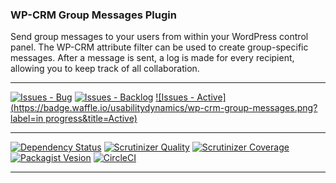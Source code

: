 ### WP-CRM Group Messages Plugin

Send group messages to your users from within your WordPress control panel. The WP-CRM attribute filter can be used to create group-specific messages. After a message is sent, a log is made for every recipient, allowing you to keep track of all collaboration.

***
[![Issues - Bug](https://badge.waffle.io/usabilitydynamics/wp-crm-group-messages.png?label=bug&title=Bugs)](http://waffle.io/usabilitydynamics/wp-crm-group-messages)
[![Issues - Backlog](https://badge.waffle.io/usabilitydynamics/wp-crm-group-messages.png?label=backlog&title=Backlog)](http://waffle.io/usabilitydynamics/wp-crm-group-messages/)
[![Issues - Active](https://badge.waffle.io/usabilitydynamics/wp-crm-group-messages.png?label=in progress&title=Active)](http://waffle.io/usabilitydynamics/wp-crm-group-messages/)
***
[![Dependency Status](https://gemnasium.com/usabilitydynamics/wp-crm-group-messages.svg)](https://gemnasium.com/usabilitydynamics/wp-crm-group-messages)
[![Scrutinizer Quality](http://img.shields.io/scrutinizer/g/usabilitydynamics/wp-crm-group-messages.svg)](https://scrutinizer-ci.com/g/usabilitydynamics/wp-crm-group-messages)
[![Scrutinizer Coverage](http://img.shields.io/scrutinizer/coverage/g/usabilitydynamics/wp-crm-group-messages.svg)](https://scrutinizer-ci.com/g/usabilitydynamics/wp-crm-group-messages)
[![Packagist Vesion](http://img.shields.io/packagist/v/usabilitydynamics/wp-crm-group-messages.svg)](https://packagist.org/packages/usabilitydynamics/wp-crm-group-messages)
[![CircleCI](https://circleci.com/gh/usabilitydynamics/wp-crm-group-messages.png)](https://circleci.com/gh/usabilitydynamics/wp-crm-group-messages)
***